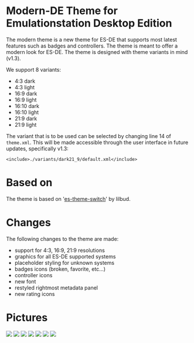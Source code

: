 # Modern-DE Theme for Emulationstation Desktop Edition

The modern theme is a new theme for ES-DE that supports most latest features such as badges and controllers. The theme
is meant to offer a modern look for ES-DE. The theme is designed with theme variants in mind (v1.3).

We support 8 variants:

- 4:3 dark
- 4:3 light
- 16:9 dark
- 16:9 light
- 16:10 dark
- 16:10 light
- 21:9 dark
- 21:9 light

The variant that is to be used can be selected by changing line 14 of `theme.xml`. This will be made accessible through
the user interface in future updates, specifically v1.3:

```{xml}
<include>./variants/dark21_9/default.xml</include>
```

# Based on

The theme is based on '[es-theme-switch](https://github.com/lilbud/es-theme-switch)' by lilbud.

# Changes

The following changes to the theme are made:

- support for 4:3, 16:9, 21:9 resolutions
- graphics for all ES-DE supported systems
- placeholder styling for unknown systems
- badges icons (broken, favorite, etc...)
- controller icons
- new font
- restyled rightmost metadata panel
- new rating icons

# Pictures

![](https://gitlab.com/leonstyhre/emulationstation-de/uploads/8859cd1f6ebf5653b6eb12b4f5171ecc/image.png)
![](https://gitlab.com/leonstyhre/emulationstation-de/uploads/920a19cf845cb65f98db4cee5158a26f/image.png)
![](https://gitlab.com/leonstyhre/emulationstation-de/uploads/f3d7ac00964e92252bea000043c1cab5/image.png)
![](https://gitlab.com/leonstyhre/emulationstation-de/uploads/7f317ad1dff31e0c2dd21e4d1930613d/image.png)
![](https://gitlab.com/leonstyhre/emulationstation-de/uploads/6a87a0d94898cfe060b028e29f148147/image.png)
![](https://gitlab.com/leonstyhre/emulationstation-de/uploads/6862b35b9142888f983d86fea65d5411/image.png)
![](https://gitlab.com/leonstyhre/emulationstation-de/uploads/36994f94784ff12c0ea48520544ed4fb/image.png)